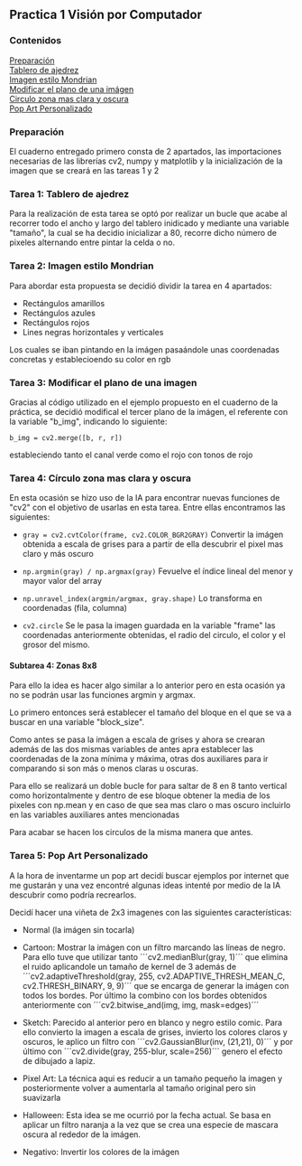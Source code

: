 ## Practica 1 Visión por Computador

### Contenidos

[Preparación](#preparación)  
[Tablero de ajedrez](#tarea-1-tablero-de-ajedrez)  
[Imagen estilo Mondrian](#tarea-2-imagen-estilo-mondrian)  
[Modificar el plano de una imágen](#tarea-3-modificar-el-plano-de-una-imagen)  
[Circulo zona mas clara y oscura](#tarea-4-círculo-zona-mas-clara-y-oscura)  
[Pop Art Personalizado](#tarea-5-pop-art-personalizado)  


### Preparación

El cuaderno entregado primero consta de 2 apartados, las importaciones necesarias de las librerías cv2, numpy y matplotlib y la inicialización de la imagen que se creará en las tareas 1 y 2

### Tarea 1: Tablero de ajedrez

Para la realización de esta tarea se optó por realizar un bucle que acabe al recorrer todo el ancho y largo del tablero inidicado y mediante una variable "tamaño", la cual se ha decidio inicializar a 80, recorre dicho número de pixeles alternando entre pintar la celda o no.

### Tarea 2: Imagen estilo Mondrian

Para abordar esta propuesta se decidió dividir la tarea en 4 apartados:

- Rectángulos amarillos
- Rectángulos azules
- Rectángulos rojos
- Lines negras horizontales y verticales

Los cuales se iban pintando en la imágen pasaándole unas coordenadas concretas y establecioendo su color en rgb

### Tarea 3: Modificar el plano de una imagen

Gracias al código utilizado en el ejemplo propuesto en el cuaderno de la práctica, se decidió modifical el tercer plano de la imágen, el referente con la variable "b_img", indicando lo siguiente:

```
b_img = cv2.merge([b, r, r])
```

estableciendo tanto el canal verde como el rojo con tonos de rojo

### Tarea 4: Círculo zona mas clara y oscura

En esta ocasión se hizo uso de la IA para encontrar nuevas funciones de "cv2" con el objetivo de usarlas en esta tarea. Entre ellas encontramos las siguientes:

- ```gray = cv2.cvtColor(frame, cv2.COLOR_BGR2GRAY)``` Convertir la imágen obtenida a escala de grises para a partir de ella descubrir el pixel mas claro y más oscuro

- ```np.argmin(gray) / np.argmax(gray)``` Fevuelve el índice lineal del menor y mayor valor del array

- ```np.unravel_index(argmin/argmax, gray.shape)``` Lo transforma en coordenadas (fila, columna)

- ```cv2.circle``` Se le pasa la imagen guardada en la variable "frame" las coordenadas anteriormente obtenidas, el radio del circulo, el color y el grosor del mismo.

#### Subtarea 4: Zonas 8x8

Para ello la idea es hacer algo similar a lo anterior pero en esta ocasión ya no se podrán usar las funciones argmin y argmax.

Lo primero entonces será establecer el tamaño del bloque en el que se va a buscar en una variable "block_size".

Como antes se pasa la imágen a escala de grises y ahora se crearan además de las dos mismas variables de antes apra establecer las coordenadas de la zona mínima y máxima, otras dos auxiliares para ir comparando si son más o menos claras u oscuras.

Para ello se realizará un doble bucle for para saltar de 8 en 8 tanto vertical como horizontalmente y dentro de ese bloque obtener la media de los pixeles con np.mean y en caso de que sea mas claro o mas oscuro incluirlo en las variables auxiliares antes mencionadas

Para acabar se hacen los circulos de la misma manera que antes.

### Tarea 5: Pop Art Personalizado

A la hora de inventarme un pop art decidí buscar ejemplos por internet que me gustarán y una vez encontré algunas ideas intenté por medio de la IA descubrir como podría recrearlos.

Decidí hacer una viñeta de 2x3 imagenes con las siguientes características:

- Normal (la imágen sin tocarla)

- Cartoon: Mostrar la imágen con un filtro marcando las líneas de negro. Para ello tuve que utilizar tanto ´´´cv2.medianBlur(gray, 1)´´´ que elimina el ruido aplicandole un tamaño de kernel de 3 además de ´´´cv2.adaptiveThreshold(gray, 255, cv2.ADAPTIVE_THRESH_MEAN_C, cv2.THRESH_BINARY, 9, 9)´´´ que se encarga de generar la imágen con todos los bordes. Por último la combino con los bordes obtenidos anteriormente con ´´´cv2.bitwise_and(img, img, mask=edges)´´´
- Sketch: Parecido al anterior pero en blanco y negro estilo comic. Para ello convierto la imagen a escala de grises, invierto los colores claros y oscuros, le aplico un filtro con ´´´cv2.GaussianBlur(inv, (21,21), 0)´´´ y por último con ´´´cv2.divide(gray, 255-blur, scale=256)´´´ genero el efecto de dibujado a lapiz.

- Pixel Art: La técnica aqui es reducir a un tamaño pequeño la imagen y posteriormente volver a aumentarla al tamaño original pero sin suavizarla

- Halloween: Esta idea se me ocurrió por la fecha actual. Se basa en aplicar un filtro naranja a la vez que se crea una especie de mascara oscura al rededor de la imágen.

- Negativo: Invertir los colores de la imágen